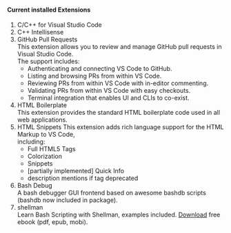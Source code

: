 #### Current installed Extensions  
1. C/C++ for Visual Studio Code  
2. C++ Intellisense  
3. GitHub Pull Requests  
   This extension allows you to review and manage 
   GitHub pull requests in Visual Studio Code.  
   The support includes:  
     + Authenticating and connecting VS Code to GitHub.
     + Listing and browsing PRs from within VS Code.
     + Reviewing PRs from within VS Code with in-editor commenting.
     + Validating PRs from within VS Code with easy checkouts.
     + Terminal integration that enables UI and CLIs to co-exist.  
4. HTML Boilerplate  
   This extension provides the standard HTML boilerplate code used in all web applications.  
5. HTML Snippets
   This extension adds rich language support for the HTML Markup to VS Code,  
   including:
     + Full HTML5 Tags
     + Colorization
     + Snippets
     + [partially implemented] Quick Info
     + description mentions if tag deprecated  
6. Bash Debug  
   A bash debugger GUI frontend based on awesome bashdb scripts  
   (bashdb now included in package).
7. shellman  
   Learn Bash Scripting with Shellman, examples included. [Download](https://github.com/yousefvand/shellman-ebook) free ebook (pdf, epub, mobi).  
   
   
     
   

